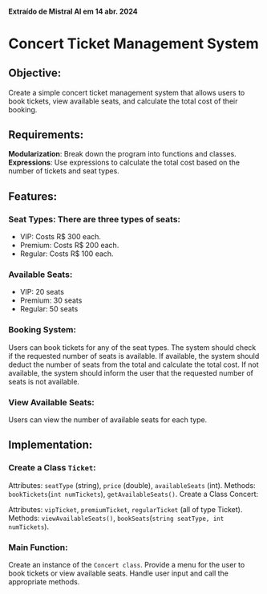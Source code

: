 #### Extraído de Mistral AI em 14 abr. 2024

# Concert Ticket Management System

## Objective:
Create a simple concert ticket management system that allows users to book tickets, view available seats, 
and calculate the total cost of their booking.

## Requirements:
**Modularization**: Break down the program into functions and classes.
**Expressions**: Use expressions to calculate the total cost based on the number of tickets and seat types.

## Features:

### Seat Types: There are three types of seats:

- VIP: Costs R$ 300 each.
- Premium: Costs R$ 200 each.
- Regular: Costs R$ 100 each.

### Available Seats:

- VIP: 20 seats
- Premium: 30 seats
- Regular: 50 seats

### Booking System:

Users can book tickets for any of the seat types.
The system should check if the requested number of seats is available.
If available, the system should deduct the number of seats from the total and calculate the total cost.
If not available, the system should inform the user that the requested number of seats is not available.

### View Available Seats:

Users can view the number of available seats for each type.

## Implementation:
### Create a Class ```Ticket```:

Attributes: ```seatType``` (string), ```price``` (double), ```availableSeats``` (int).
Methods: ```bookTickets```(```int numTickets```), ```getAvailableSeats()```.
Create a Class Concert:

Attributes: ```vipTicket```, ```premiumTicket```, ```regularTicket``` (all of type Ticket).
Methods: ```viewAvailableSeats()```, ```bookSeats```(```string seatType, int numTickets```).

### Main Function:
Create an instance of the ```Concert class```.
Provide a menu for the user to book tickets or view available seats.
Handle user input and call the appropriate methods.
